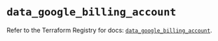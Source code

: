 # `data_google_billing_account`

Refer to the Terraform Registry for docs: [`data_google_billing_account`](https://registry.terraform.io/providers/hashicorp/google/6.1.0/docs/data-sources/billing_account).
